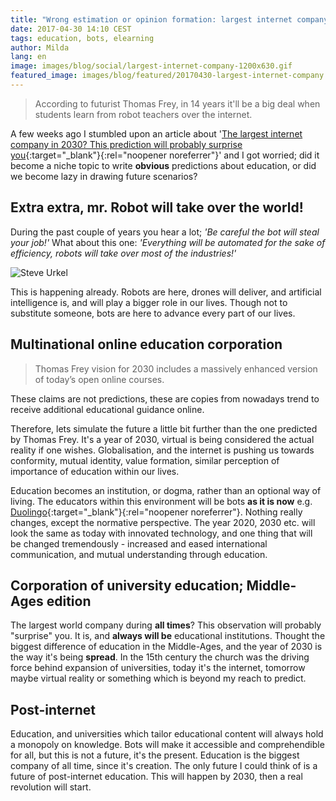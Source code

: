 ```yaml
---
title: "Wrong estimation or opinion formation: largest internet company by 2030"
date: 2017-04-30 14:10 CEST
tags: education, bots, elearning
author: Milda
lang: en
image: images/blog/social/largest-internet-company-1200x630.gif
featured_image: images/blog/featured/20170430-largest-internet-company.gif
---
```


>According to futurist Thomas Frey, in 14 years it'll be a big deal when students learn from robot teachers over the internet.

A few weeks ago I stumbled upon an article about '[The largest internet company in 2030? This prediction will probably surprise you](https://www.businessinsider.nl/futurist-predicts-online-school-largest-online-company-2016-12/?international=true&r=US){:target="_blank"}{:rel="noopener noreferrer"}' and I got worried; did it become a niche topic to write **obvious** predictions about education, or did we become lazy in drawing future scenarios?

## Extra extra, mr. Robot will take over the world!

During the past couple of years you hear a lot; *'Be careful the bot will steal your job!'* What about this one: *'Everything will be automated for the sake of efficiency, robots will take over most of the industries!'*

![Steve Urkel](/images/blog/en/giphy.gif)

This is happening already. Robots are here, drones will deliver, and artificial intelligence is, and will play a bigger role in our lives. Though not to substitute someone, bots are here to advance every part of our lives.  

## Multinational  online education  corporation

> Thomas Frey vision for 2030 includes a massively enhanced version of today’s open online courses.

These claims are not predictions, these are copies from nowadays trend to receive additional educational guidance online.

Therefore, lets simulate the future a little bit further than the one predicted by Thomas Frey. It's a year of 2030, virtual is being considered the actual reality if one wishes. Globalisation, and the internet is pushing us towards conformity, mutual identity, value formation, similar perception of importance of education within our lives.

Education becomes an institution, or dogma, rather than an optional way of living. The educators within this environment will be bots **as it is now** e.g. [Duolingo](http://bots.duolingo.com){:target="_blank"}{:rel="noopener noreferrer"}. Nothing really changes, except the normative perspective. The year 2020, 2030 etc. will look the same as today with innovated technology, and one thing that will be changed tremendously - increased and eased international communication, and mutual understanding through education.

## Corporation of university education; Middle-Ages edition

The largest world company during **all times**? This observation will probably "surprise" you. It is, and **always will be** educational institutions. Thought the biggest difference of education in the Middle-Ages, and the year of 2030 is the way it's being **spread**. In the 15th century the church was the driving force behind expansion of universities, today it's the internet, tomorrow maybe virtual reality or something which is beyond my reach to predict.  

## Post-internet

Education, and universities which tailor educational content will always hold a monopoly on knowledge. Bots will make it accessible and comprehendible for all, but this is not a future, it's the present. Education is the biggest company of all time, since it's creation. The only future I could think of is a future of post-internet education. This will happen by 2030, then a real revolution will start.
